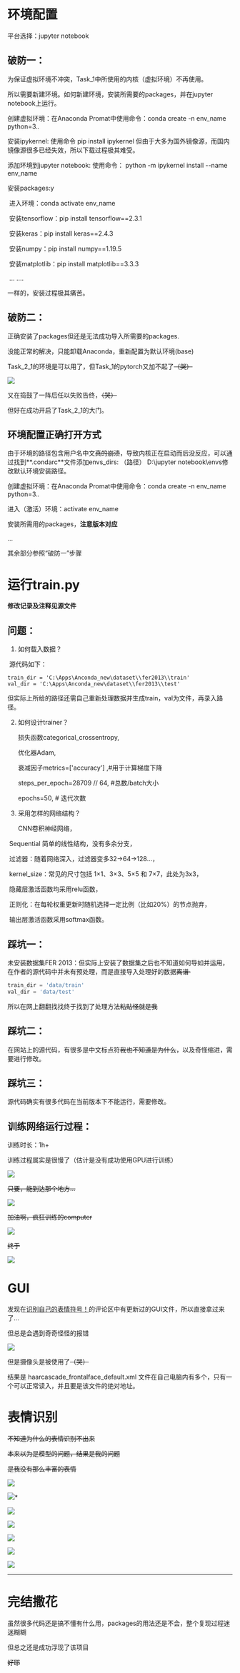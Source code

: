 # 环境配置

平台选择：jupyter notebook

## 破防一：

为保证虚拟环境不冲突，Task_1中所使用的内核（虚拟环境）不再使用。

所以需要新建环境。如何新建环境，安装所需要的packages，并在jupyter notebook上运行。

创建虚拟环境：在Anaconda Promat中使用命令：conda create -n env_name python=3._._

安装ipykernel: 使用命令 pip install ipykernel  但由于大多为国外镜像源，而国内镜像源很多已经失效，所以下载过程极其难受。

添加环境到jupyter notebook: 使用命令： python -m ipykernel install --name env_name

安装packages:y

​    进入环境：conda activate env_name

​    安装tensorflow：pip install tensorflow==2.3.1

​    安装keras：pip install keras==2.4.3

​    安装numpy：pip install numpy==1.19.5

​    安装matplotlib：pip install matplotlib==3.3.3

​    ... ....

一样的，安装过程极其痛苦。



## 破防二：

正确安装了packages但还是无法成功导入所需要的packages.

没能正常的解决，只能卸载Anaconda，重新配置为默认环境(base)

Task_2_1的环境是可以用了，但Task_1的pytorch又加不起了~~（哭）~~

![](https://s3.bmp.ovh/imgs/2022/09/25/97af49d1717cc32c.png)

又在捣鼓了一阵后任以失败告终，~~（哭）~~

但好在成功开启了Task_2_1的大门。



## 环境配置正确打开方式

由于环境的路径包含用户名中文~~真的崩溃~~，导致内核正在启动而后没反应，可以通过找到**.condarc**文件添加envs_dirs: （路径） D:\jupyter notebook\envs修改默认环境安装路径。

创建虚拟环境：在Anaconda Promat中使用命令：conda create -n env_name python=3._._

进入（激活）环境：activate env_name

安装所需用的packages，**注意版本对应**

...

其余部分参照“破防一”步骤

# 运行train.py

**修改记录及注释见源文件**

## 问题：

1. 如何载入数据？

​       源代码如下：

    train_dir = 'C:\Apps\Anconda_new\dataset\\fer2013\\train'
    val_dir = 'C:\Apps\Anconda_new\dataset\\fer2013\\test'

​       但实际上所给的路径还需自己重新处理数据并生成train，val为文件，再录入路径。

2. 如何设计trainer？

   损失函数categorical_crossentropy,

   优化器Adam,

   衰减因子metrics=['accuracy'] ,#用于计算梯度下降

   steps_per_epoch=28709 // 64, #总数/batch大小

   epochs=50, # 迭代次数

3. 采用怎样的网络结构？       

   CNN卷积神经网络，

​       Sequential  简单的线性结构，没有多余分支，

​       过滤器：随着网络深入，过滤器变多32->64->128...，

​       kernel_size：常见的尺寸包括 1×1、3×3、5×5 和 7×7，此处为3x3，

​       隐藏层激活函数均采用relu函数，

​       正则化：在每轮权重更新时随机选择一定比例（比如20%）的节点抛弃，

​       输出层激活函数采用softmax函数。

## 踩坑一：

未安装数据集FER 2013：但实际上安装了数据集之后也不知道如何导如并运用，在作者的源代码中并未有预处理，而是直接导入处理好的数据~~离谱·~~

~~~python
train_dir = 'data/train'
val_dir = 'data/test'
~~~

所以在网上翻翻找找终于找到了处理方法~~粘贴怪就是我~~

## 踩坑二：

在网站上的源代码，有很多是中文标点符~~我也不知道是为什么~~，以及奇怪缩进，需要进行修改。

## 踩坑三：

源代码确实有很多代码在当前版本下不能运行，需要修改。



## 训练网络运行过程：

训练时长：1h+

训练过程属实是很慢了（估计是没有成功使用GPU进行训练）

![](https://s3.bmp.ovh/imgs/2022/09/25/7de307c967a2a240.png)

~~只要，能到达那个地方...~~

![](https://s3.bmp.ovh/imgs/2022/09/25/fdf64b3fe7fb5e5e.png)

~~加油啊，疯狂训练的computer~~

![](https://s3.bmp.ovh/imgs/2022/09/25/e94ffda878b70cd5.png)

~~终于~~

![](https://s3.bmp.ovh/imgs/2022/09/25/3fc9b8ed677b75ac.png)



# GUI

发现在[识别自己的表情符号！](https://data-flair.training/blogs/create-emoji-with-deep-learning/)的评论区中有更新过的GUI文件，所以直接拿过来了...

但总是会遇到奇奇怪怪的报错

![](https://s3.bmp.ovh/imgs/2022/09/25/2a13755ae40d8d32.png)

但是摄像头是被使用了~~（哭）~~

结果是 haarcascade_frontalface_default.xml 文件在自己电脑内有多个，只有一个可以正常读入，并且要是该文件的绝对地址。

# 表情识别

~~不知道为什么的表情识别不出来~~

~~本来以为是模型的问题，结果是我的问题~~

~~是我没有那么丰富的表情~~

![](https://s3.bmp.ovh/imgs/2022/09/28/85cdaee9410759f3.png)

*![](https://s3.bmp.ovh/imgs/2022/09/28/78d7a173049ea3c5.png)**

![](https://s3.bmp.ovh/imgs/2022/09/28/380a4b71fd52330e.png)

![](https://s3.bmp.ovh/imgs/2022/09/28/ea07757d4675f202.png)

![](https://s3.bmp.ovh/imgs/2022/09/28/05f0ade2206dc7f6.png)

![](https://s3.bmp.ovh/imgs/2022/09/28/7bfc9d941c77c7be.png)

![](https://s3.bmp.ovh/imgs/2022/10/05/ccd07ad3f2b9a14b.png)

---

# 完结撒花

虽然很多代码还是搞不懂有什么用，packages的用法还是不会，整个复现过程迷迷糊糊

但总之还是成功浮现了该项目

~~好耶~~